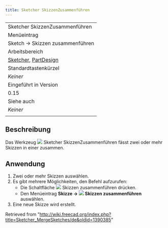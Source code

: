 ```yaml
---
title: Sketcher SkizzenZusammenführen
---
```


|                                                                                                                              |
| ---------------------------------------------------------------------------------------------------------------------------- |
| Sketcher SkizzenZusammenführen                                                                                               |
| Menüeintrag                                                                                                                  |
| Sketch → Skizzen zusammenführen                                                                                              |
| Arbeitsbereich                                                                                                               |
| [Sketcher](/Sketcher_Workbench/de "Sketcher Workbench/de"), [PartDesign](/PartDesign_Workbench/de "PartDesign Workbench/de") |
| Standardtastenkürzel                                                                                                         |
| _Keiner_                                                                                                                     |
| Eingeführt in Version                                                                                                        |
| 0.15                                                                                                                         |
| Siehe auch                                                                                                                   |
| _Keiner_                                                                                                                     |
|                                                                                                                              |

## Beschreibung

Das Werkzeug ![](/images/Sketcher_MergeSketches.svg) Sketcher SkizzenZusammenführen fässt zwei oder mehr Skizzen in einer zusammen.

## Anwendung

1. Zwei oder mehr Skizzen auswählen.
2. Es gibt mehrere Möglichkeiten, den Befehl aufzurufen:
   - Die Schaltfläche ![](/images/Sketcher_MergeSketches.svg) Skizzen zusammenführen drücken.
   - Den Menüeintrag **Skizze → ![](/images/Sketcher_MergeSketches.svg) Skizzen zusammenführen** auswählen.
3. Eine neue Skizze wird erstellt.

Retrieved from "<http://wiki.freecad.org/index.php?title=Sketcher_MergeSketches/de&oldid=1390385>"

